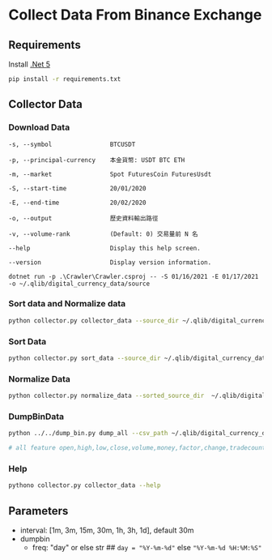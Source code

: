# Collect Data From Binance Exchange

## Requirements
Install [.Net 5](https://dotnet.microsoft.com/download/dotnet/5.0)
```bash
pip install -r requirements.txt
```

## Collector Data

### Download Data
```
-s, --symbol                BTCUSDT

-p, --principal-currency    本金貨幣: USDT BTC ETH

-m, --market                Spot FuturesCoin FuturesUsdt

-S, --start-time            20/01/2020

-E, --end-time              20/02/2020

-o, --output                歷史資料輸出路徑

-v, --volume-rank           (Default: 0) 交易量前 N 名

--help                      Display this help screen.

--version                   Display version information.
```
```
dotnet run -p .\Crawler\Crawler.csproj -- -S 01/16/2021 -E 01/17/2021 -o ~/.qlib/digital_currency_data/source
```

### Sort data and Normalize data
```bash
python collector.py collector_data --source_dir ~/.qlib/digital_currency_data/source --sorted_source_dir  ~/.qlib/digital_currency_data/sorted_source --normalize_dir ~/.qlib/digital_currency_data/normalize --interval 30m
```

### Sort Data

```bash
python collector.py sort_data --source_dir ~/.qlib/digital_currency_data/source --sorted_source_dir  ~/.qlib/digital_currency_data/sorted_source source --interval 30m
```

### Normalize Data

```bash
python collector.py normalize_data --sorted_source_dir  ~/.qlib/digital_currency_data/sorted_source --normalize_dir ~/.qlib/digital_currency_data/normalize
```

### DumpBinData

```bash
python ../../dump_bin.py dump_all --csv_path ~/.qlib/digital_currency_data/normalize --qlib_dir ~/.qlib/qlib_data/my_data --freq 30m --include_fields open,high,low,close,volume,money,factor,change,tradecount,takerbuyvolume,takerbuyquotevolume

# all feature open,high,low,close,volume,money,factor,change,tradecount,takerbuyvolume,takerbuyquotevolume
```

### Help
```bash
pythono collector.py collector_data --help
```

## Parameters

- interval: [1m, 3m, 15m, 30m, 1h, 3h, 1d], default 30m
- dumpbin
    - freq: "day" or else str ## `day = "%Y-%m-%d"` else `"%Y-%m-%d %H:%M:%S"`
